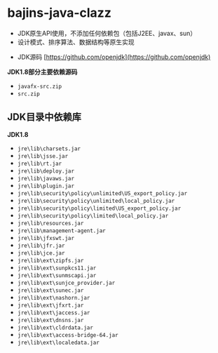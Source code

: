 # bajins-java-clazz

- JDK原生API使用，不添加任何依赖包（包括J2EE、javax、sun）
- 设计模式、排序算法、数据结构等原生实现

* JDK源码 [https://github.com/openjdk](https://github.com/openjdk)

**JDK1.8部分主要依赖源码**

- `javafx-src.zip`
- `src.zip`


## JDK目录中依赖库

**JDK1.8**

- `jre\lib\charsets.jar`
- `jre\lib\jsse.jar`
- `jre\lib\rt.jar`
- `jre\lib\deploy.jar`
- `jre\lib\javaws.jar`
- `jre\lib\plugin.jar`
- `jre\lib\security\policy\unlimited\US_export_policy.jar`
- `jre\lib\security\policy\unlimited\local_policy.jar`
- `jre\lib\security\policy\limited\US_export_policy.jar`
- `jre\lib\security\policy\limited\local_policy.jar`
- `jre\lib\resources.jar`
- `jre\lib\management-agent.jar`
- `jre\lib\jfxswt.jar`
- `jre\lib\jfr.jar`
- `jre\lib\jce.jar`
- `jre\lib\ext\zipfs.jar`
- `jre\lib\ext\sunpkcs11.jar`
- `jre\lib\ext\sunmscapi.jar`
- `jre\lib\ext\sunjce_provider.jar`
- `jre\lib\ext\sunec.jar`
- `jre\lib\ext\nashorn.jar`
- `jre\lib\ext\jfxrt.jar`
- `jre\lib\ext\jaccess.jar`
- `jre\lib\ext\dnsns.jar`
- `jre\lib\ext\cldrdata.jar`
- `jre\lib\ext\access-bridge-64.jar`
- `jre\lib\ext\localedata.jar`